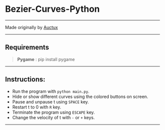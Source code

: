 # Bezier-Curves-Python
---
Made originally by [Auctux](https://www.youtube.com/channel/UCjPk9YDheKst1FlAf_KSpyA)

---

## Requirements
> **Pygame** : pip install pygame

---

## Instructions:
- Run the program with `python main.py`.
- Hide or show different curves using the colored buttons on screen.
- Pause and unpause t using `SPACE` key.
- Restart t to 0 with `R` key.
- Terminate the program using `ESCAPE` key.
- Change the velocity of t with `-` or `+` keys.

---